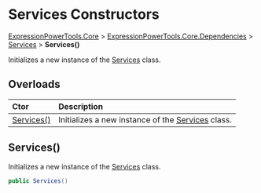 ﻿# Services Constructors

[ExpressionPowerTools.Core](ExpressionPowerTools.Core.a.md) > [ExpressionPowerTools.Core.Dependencies](ExpressionPowerTools.Core.Dependencies.n.md) > [Services](ExpressionPowerTools.Core.Dependencies.Services.cs.md) > **Services()**

Initializes a new instance of the  [Services](ExpressionPowerTools.Core.Dependencies.Services.cs.md)  class.

## Overloads

| Ctor | Description |
| :-- | :-- |
| [Services()](#ctor-0) | Initializes a new instance of the  [Services](ExpressionPowerTools.Core.Dependencies.Services.cs.md)  class. |

<a name="#ctor-0"></a>
## Services()

Initializes a new instance of the  [Services](ExpressionPowerTools.Core.Dependencies.Services.cs.md)  class.

```csharp
public Services()
```


